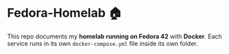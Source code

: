 # Fedora-Homelab 🏠
This repo documents my **homelab running on Fedora 42** with **Docker**.   Each service runs in its own `docker-compose.yml` file inside its own folder.
